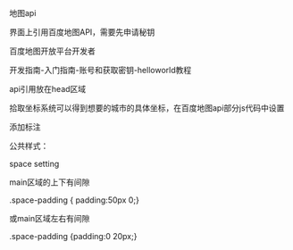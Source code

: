 地图api



界面上引用百度地图API，需要先申请秘钥

百度地图开放平台开发者



开发指南-入门指南-账号和获取密钥-helloworld教程



api引用放在head区域



拾取坐标系统可以得到想要的城市的具体坐标，在百度地图api部分js代码中设置



添加标注





公共样式：

space setting

main区域的上下有间隙



.space-padding { padding:50px 0;}



或main区域左右有间隙

.space-padding {padding:0 20px;}
